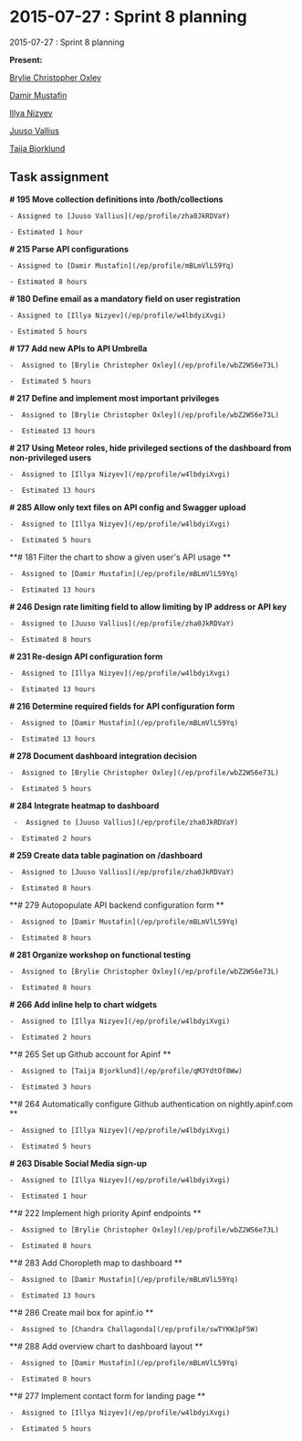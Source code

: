 # 2015-07-27 : Sprint 8 planning

2015-07-27 : Sprint 8 planning

**Present:**

[Brylie Christopher Oxley](https://apinf.hackpad.com/ep/profile/wbZ2WS6e73L)

[Damir Mustafin](/ep/profile/mBLmVlL59Yq)

[Illya Nizyev](https://apinf.hackpad.com/ep/profile/w4lbdyiXvgi)

[Juuso Vallius](https://apinf.hackpad.com/ep/profile/tPN01rySCnJ)

[Taija Bjorklund](https://apinf.hackpad.com/ep/profile/qMJYdtOf8Ww)

## Task assignment

**# 195 Move collection definitions into /both/collections**

    - Assigned to [Juuso Vallius](/ep/profile/zha0JkRDVaY)

    - Estimated 1 hour

**# 215 Parse API configurations**

    - Assigned to [Damir Mustafin](/ep/profile/mBLmVlL59Yq)

    - Estimated 8 hours

**# 180 Define email as a mandatory field on user registration**

    - Assigned to [Illya Nizyev](/ep/profile/w4lbdyiXvgi)

    - Estimated 5 hours

**# 177 Add new APIs to API Umbrella**

    -  Assigned to [Brylie Christopher Oxley](/ep/profile/wbZ2WS6e73L)

    -  Estimated 5 hours

**# 217 Define and implement most important privileges**

    -  Assigned to [Brylie Christopher Oxley](/ep/profile/wbZ2WS6e73L)

    -  Estimated 13 hours

**# 217 Using Meteor roles, hide privileged sections of the dashboard from non-privileged users**

    -  Assigned to [Illya Nizyev](/ep/profile/w4lbdyiXvgi)

    -  Estimated 13 hours

**# 285 Allow only text files on API config and Swagger upload**

    -  Assigned to [Illya Nizyev](/ep/profile/w4lbdyiXvgi)

    -  Estimated 5 hours

**# 181 Filter the chart to show a given user's API usage **

    -  Assigned to [Damir Mustafin](/ep/profile/mBLmVlL59Yq)

    -  Estimated 13 hours

**# 246 Design rate limiting field to allow limiting by IP address or API key**

    -  Assigned to [Juuso Vallius](/ep/profile/zha0JkRDVaY)

    -  Estimated 8 hours

**# 231 Re-design API configuration form**

    -  Assigned to [Illya Nizyev](/ep/profile/w4lbdyiXvgi)

    -  Estimated 13 hours

**# 216 Determine required fields for API configuration form**

    -  Assigned to [Damir Mustafin](/ep/profile/mBLmVlL59Yq)

    -  Estimated 13 hours

**# 278 Document dashboard integration decision**

    -  Assigned to [Brylie Christopher Oxley](/ep/profile/wbZ2WS6e73L)

    -  Estimated 5 hours

**# 284 Integrate heatmap to dashboard**

     -  Assigned to [Juuso Vallius](/ep/profile/zha0JkRDVaY) 

    -  Estimated 2 hours

**# 259 Create data table pagination on /dashboard**

    -  Assigned to [Juuso Vallius](/ep/profile/zha0JkRDVaY) 

    -  Estimated 8 hours

**# 279 Autopopulate API backend configuration form **

    -  Assigned to [Damir Mustafin](/ep/profile/mBLmVlL59Yq)

    -  Estimated 8 hours

**# 281 Organize workshop on functional testing**

    -  Assigned to [Brylie Christopher Oxley](/ep/profile/wbZ2WS6e73L)

    -  Estimated 8 hours

**# 266 Add inline help to chart widgets**

    -  Assigned to [Illya Nizyev](/ep/profile/w4lbdyiXvgi)

    -  Estimated 2 hours

**# 265 Set up Github account for Apinf  **

    -  Assigned to [Taija Bjorklund](/ep/profile/qMJYdtOf8Ww)

    -  Estimated 3 hours

**# 264 Automatically configure Github authentication on nightly.apinf.com  **

    -  Assigned to [Illya Nizyev](/ep/profile/w4lbdyiXvgi)

    -  Estimated 5 hours

**# 263 Disable Social Media sign-up**

    -  Assigned to [Illya Nizyev](/ep/profile/w4lbdyiXvgi)

    -  Estimated 1 hour 

**# 222 Implement high priority Apinf endpoints     **

    -  Assigned to [Brylie Christopher Oxley](/ep/profile/wbZ2WS6e73L)

    -  Estimated 8 hours

**# 283 Add Choropleth map to dashboard  **

    -  Assigned to [Damir Mustafin](/ep/profile/mBLmVlL59Yq)

    -  Estimated 13 hours

**# 286 Create mail box for apinf.io  **

    -  Assigned to [Chandra Challagonda](/ep/profile/swTYKWJpF5W)

**# 288 Add overview chart to dashboard layout  **

    -  Assigned to [Damir Mustafin](/ep/profile/mBLmVlL59Yq)

    -  Estimated 8 hours

**# 277 Implement contact form for landing page  **

    -  Assigned to [Illya Nizyev](/ep/profile/w4lbdyiXvgi)

    -  Estimated 5 hours